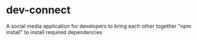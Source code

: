 # dev-connect
A social media application for developers to bring each other together
"npm install" to install required dependencies
